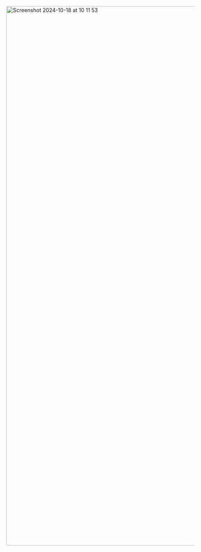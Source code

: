 <img width="1440" alt="Screenshot 2024-10-18 at 10 11 53" src="https://github.com/user-attachments/assets/bff6f311-3812-4a24-ba30-abda54991bfb">
